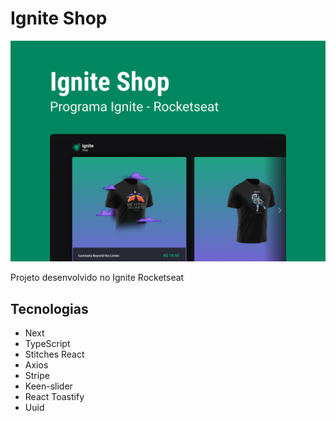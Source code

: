 # Ignite Shop

<img src="./public/IgniteShopCapa.png"/>

Projeto desenvolvido no Ignite Rocketseat

## Tecnologias

- Next
- TypeScript
- Stitches React
- Axios
- Stripe
- Keen-slider
- React Toastify
- Uuid
